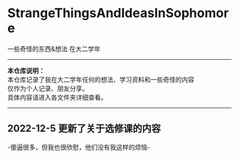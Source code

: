 # StrangeThingsAndIdeasInSophomore
一些奇怪的东西&amp;想法 在大二学年
***
**本仓库说明：**<br>
本仓库记录了我在大二学年任何的想法、学习资料和一些奇怪的内容<br>
仅作为个人记录、朋友分享。<br>
具体内容请进入各文件夹详细查看。
***
## 2022-12-5 更新了关于选修课的内容
-傻逼很多，但我也很欣慰，他们没有我这样的烦恼-